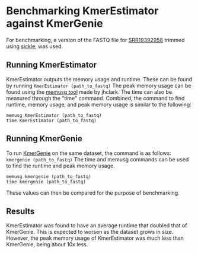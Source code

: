 # Benchmarking KmerEstimator against KmerGenie
For benchmarking, a version of the FASTQ file for [SRR19392958](https://trace.ncbi.nlm.nih.gov/Traces/?view=run_browser&acc=SRR19392958&display=metadata) trimmed using [sickle](https://github.com/najoshi/sickle), was used.
## Running KmerEstimator
KmerEstimator outputs the memory usage and runtime. These can be found by running 
```KmerEstimator (path_to_fastq)```
The peak memory usage can be found using the [memusg tool](https://github.com/jhclark/memusg) made by jhclark. The time can also be measured through the "time" command.
Combined, the command to find runtime, memory usage, and peak memory usage is similar to the following:
```
memusg KmerEstimator (path_to_fastq)
time KmerEstimator (path_to_fastq)
```
## Running KmerGenie
To run [KmerGenie](http://kmergenie.bx.psu.edu/) on the same dataset, the command is as follows:
```kmergenie (path_to_fastq)```
The time and memusg commands can be used to find the runtime and peak memory usage.
```
memusg kmergenie (path_to_fastq)
time kmergenie (path_to_fastq)
```
These values can then be compared for the purpose of benchmarking.
## Results
KmerEstimator was found to have an average runtime that doubled that of KmerGenie. This is expected to worsen as the dataset grows in size. However, the peak memory usage of KmerEstimator was much less than KmerGenie, being about 10x less.
